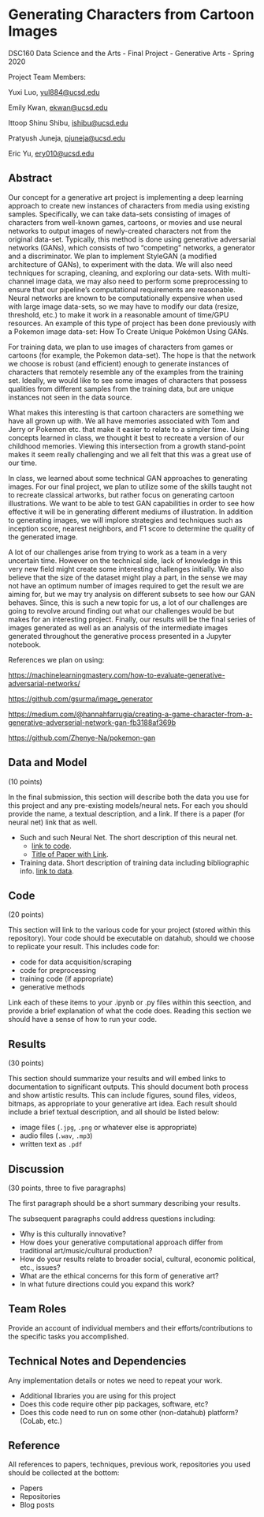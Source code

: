 # Generating Characters from Cartoon Images

DSC160 Data Science and the Arts - Final Project - Generative Arts - Spring 2020

Project Team Members: 

Yuxi Luo, yul884@ucsd.edu

Emily Kwan, ekwan@ucsd.edu

Ittoop Shinu Shibu, ishibu@ucsd.edu

Pratyush Juneja, pjuneja@ucsd.edu

Eric Yu, ery010@ucsd.edu 

## Abstract

Our concept for a generative art project is implementing a deep learning approach to create new instances of characters from media using existing samples. Specifically, we can take data-sets consisting of images of characters from well-known games, cartoons, or movies and use neural networks to output images of newly-created characters not from the original data-set. Typically, this method is done using generative adversarial networks (GANs), which consists of two “competing” networks, a generator and a discriminator. We plan to implement StyleGAN (a modified architecture of GANs), to experiment with the data. We will also need techniques for scraping, cleaning, and exploring our data-sets. With multi-channel image data, we may also need to perform some preprocessing to ensure that our pipeline’s computational requirements are reasonable. Neural networks are known to be computationally expensive when used with large image data-sets, so we may have to modify our data (resize, threshold, etc.) to make it work in a reasonable amount of time/GPU resources. An example of this type of project has been done previously with a Pokemon image data-set: How To Create Unique Pokémon Using GANs. 

For training data, we plan to use images of characters from games or cartoons (for example, the Pokemon data-set). The hope is that the network we choose is robust (and efficient) enough to generate instances of characters that remotely resemble any of the examples from the training set. Ideally, we would like to see some images of characters that possess qualities from different samples from the training data, but are unique instances not seen in the data source.

What makes this interesting is that cartoon characters are something we have all grown up with. We all have memories associated with Tom and Jerry or Pokemon etc. that make it easier to relate to a simpler time. Using concepts learned in class, we thought it best to recreate a version of our childhood memories. Viewing this intersection from a growth stand-point makes it seem really challenging and we all felt that this was a great use of our time. 

In class, we learned about some technical GAN approaches to generating images. For our final project, we plan to utilize some of the skills taught not to recreate classical artworks, but rather focus on generating cartoon illustrations. We want to be able to test GAN capabilities in order to see how effective it will be in generating different mediums of illustration. In addition to generating images, we will implore strategies and techniques such as inception score, nearest neighbors, and F1 score to determine the quality of the generated image.

A lot of our challenges arise from trying to work as a team in  a very uncertain time. However on the technical side, lack of knowledge in this very new field might create some interesting challenges initially. We also believe that the size of the dataset might play a part, in the sense we may not have an optimum number of images required to get the result we are aiming for, but we may try analysis on different subsets to see how our GAN behaves. Since, this is such a new topic for us, a lot of our challenges are going to revolve around finding out what our challenges would be but makes for an interesting project.
Finally, our results will be the final series of images generated as well as an analysis of the intermediate images generated throughout the generative process presented in a Jupyter notebook.

References we plan on using:

https://machinelearningmastery.com/how-to-evaluate-generative-adversarial-networks/

https://github.com/gsurma/image_generator

https://medium.com/@hannahfarrugia/creating-a-game-character-from-a-generative-adverserial-network-gan-fb3188af369b 

https://github.com/Zhenye-Na/pokemon-gan


## Data and Model

(10 points) 

In the final submission, this section will describe both the data you use for this project and any pre-existing models/neural nets. For each you should provide the name, a textual description, and a link. If there is a paper (for neural net) link that as well.
- Such and such Neural Net. The short description of this neural net. 
  - [link to code]().
  - [Title of Paper with Link](). 
- Training data. Short description of training data including bibliographic info. [link to data]().

## Code

(20 points)

This section will link to the various code for your project (stored within this repository). Your code should be executable on datahub, should we choose to replicate your result. This includes code for: 

- code for data acquisition/scraping
- code for preprocessing
- training code (if appropriate)
- generative methods

Link each of these items to your .ipynb or .py files within this seection, and provide a brief explanation of what the code does. Reading this section we should have a sense of how to run your code.

## Results

(30 points) 

This section should summarize your results and will embed links to documentation to significant outputs. This should document both process and show artistic results. This can include figures, sound files, videos, bitmaps, as appropriate to your generative art idea. Each result should include a brief textual description, and all should be listed below: 

- image files (`.jpg`, `.png` or whatever else is appropriate)
- audio files (`.wav`, `.mp3`)
- written text as `.pdf`

## Discussion

(30 points, three to five paragraphs)

The first paragraph should be a short summary describing your results.

The subsequent paragraphs could address questions including:
- Why is this culturally innovative?
- How does your generative computational approach differ from traditional art/music/cultural production? 
- How do your results relate to broader social, cultural, economic political, etc., issues? 
- What are the ethical concerns for this form of generative art? 
- In what future directions could you expand this work?

## Team Roles

Provide an account of individual members and their efforts/contributions to the specific tasks you accomplished.

## Technical Notes and Dependencies

Any implementation details or notes we need to repeat your work. 
- Additional libraries you are using for this project
- Does this code require other pip packages, software, etc?
- Does this code need to run on some other (non-datahub) platform? (CoLab, etc.)

## Reference

All references to papers, techniques, previous work, repositories you used should be collected at the bottom:
- Papers
- Repositories
- Blog posts
